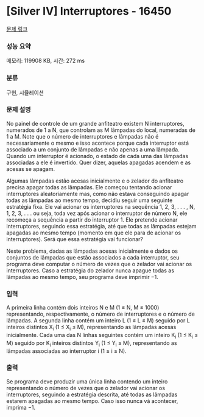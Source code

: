 # [Silver IV] Interruptores - 16450 

[문제 링크](https://www.acmicpc.net/problem/16450) 

### 성능 요약

메모리: 119908 KB, 시간: 272 ms

### 분류

구현, 시뮬레이션

### 문제 설명

<p>No painel de controle de um grande anfiteatro existem N interruptores, numerados de 1 a N, que controlam as M lâmpadas do local, numeradas de 1 a M. Note que o número de interruptores e lâmpadas não é necessariamente o mesmo e isso acontece porque cada interruptor está associado a um conjunto de lâmpadas e não apenas a uma lâmpada. Quando um interruptor é acionado, o estado de cada uma das lâmpadas associadas a ele é invertido. Quer dizer, aquelas apagadas acendem e as acesas se apagam.</p>

<p>Algumas lâmpadas estão acesas inicialmente e o zelador do anfiteatro precisa apagar todas as lâmpadas. Ele começou tentando acionar interruptores aleatoriamente mas, como não estava conseguindo apagar todas as lâmpadas ao mesmo tempo, decidiu seguir uma seguinte estratégia fixa. Ele vai acionar os interruptores na sequência 1, 2, 3, . . . , N, 1, 2, 3, . . . ou seja, toda vez após acionar o interruptor de número N, ele recomeça a sequência a partir do interruptor 1. Ele pretende acionar interruptores, seguindo essa estratégia, até que todas as lâmpadas estejam apagadas ao mesmo tempo (momento em que ele para de acionar os interruptores). Será que essa estratégia vai funcionar?</p>

<p>Neste problema, dadas as lâmpadas acesas inicialmente e dados os conjuntos de lâmpadas que estão associados a cada interruptor, seu programa deve computar o número de vezes que o zelador vai acionar os interruptores. Caso a estratégia do zelador nunca apague todas as lâmpadas ao mesmo tempo, seu programa deve imprimir −1.</p>

### 입력 

 <p>A primeira linha contém dois inteiros N e M (1 ≤ N, M ≤ 1000) representando, respectivamente, o número de interruptores e o número de lâmpadas. A segunda linha contém um inteiro L (1 ≤ L ≤ M) seguido por L inteiros distintos X<sub>i</sub> (1 ≤ X<sub>i</sub> ≤ M), representando as lâmpadas acesas inicialmente. Cada uma das N linhas seguintes contém um inteiro K<sub>i</sub> (1 ≤ K<sub>i</sub> ≤ M) seguido por K<sub>i</sub> inteiros distintos Y<sub>i</sub> (1 ≤ Y<sub>i</sub> ≤ M), representando as lâmpadas associadas ao interruptor i (1 ≤ i ≤ N).</p>

### 출력 

 <p>Se programa deve produzir uma única linha contendo um inteiro representando o número de vezes que o zelador vai acionar os interruptores, seguindo a estratégia descrita, até todas as lâmpadas estarem apagadas ao mesmo tempo. Caso isso nunca vá acontecer, imprima −1.</p>

